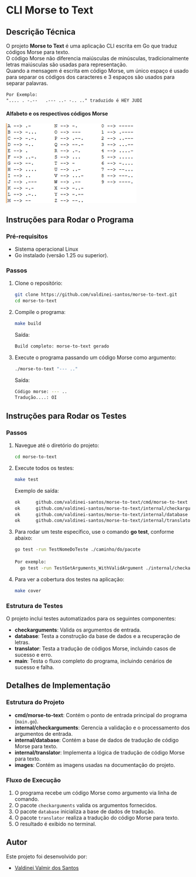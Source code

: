 # CLI Morse to Text

## Descrição Técnica

O projeto **Morse to Text** é uma aplicação CLI escrita em Go que traduz códigos Morse para texto.  
O código Morse não diferencia maiúsculas de minúsculas, tradicionalmente letras maiúsculas são usadas para representação.  
Quando a mensagem é escrita em
código Morse, um único espaço é usado para separar os códigos dos caracteres e 3 espaços são usados para separar palavras.  
```
Por Exemplo:
".... . -.--   .--- ..- -.. .." traduzido é HEY JUDI
```
#### Alfabeto e os respectivos códigos Morse

![Imagem Codigo Morse](images/Codigos-Morse.png)


## Instruções para Rodar o Programa

### Pré-requisitos

- Sistema operacional Linux 
- Go instalado (versão 1.25 ou superior).

### Passos

1. Clone o repositório:
   ```bash
   git clone https://github.com/valdinei-santos/morse-to-text.git
   cd morse-to-text
   ```

2. Compile o programa:
   ```bash
   make build
   ```
   Saída:
   ```bash
   Build completo: morse-to-text gerado
   ```

3. Execute o programa passando um código Morse como argumento:
   ```bash
   ./morse-to-text "--- .."
   ```

   Saída:
   ```bash
   Código morse: --- ..
   Tradução....: OI
   ```


## Instruções para Rodar os Testes

### Passos

1. Navegue até o diretório do projeto:
   ```bash
   cd morse-to-text
   ```

2. Execute todos os testes:
   ```bash
   make test
   ```

   Exemplo de saída:
   ```bash
   ok      github.com/valdinei-santos/morse-to-text/cmd/morse-to-text      0.024s
   ok      github.com/valdinei-santos/morse-to-text/internal/checkarguments        0.028s
   ok      github.com/valdinei-santos/morse-to-text/internal/database      0.023s
   ok      github.com/valdinei-santos/morse-to-text/internal/translator    0.023s
   ```

3. Para rodar um teste específico, use o comando **go test**, conforme abaixo:
   ```bash
   go test -run TestNomeDoTeste ./caminho/do/pacote

   Por exemplo:
     go test -run TestGetArguments_WithValidArgument ./internal/checkarguments
   ```

4. Para ver a cobertura dos testes na aplicação:
   ```bash
   make cover
   ``` 


### Estrutura de Testes
O projeto inclui testes automatizados para os seguintes componentes:

- **checkarguments**: Valida os argumentos de entrada.
- **database**: Testa a construção da base de dados e a recuperação de letras.
- **translator**: Testa a tradução de códigos Morse, incluindo casos de sucesso e erro.
- **main**: Testa o fluxo completo do programa, incluindo cenários de sucesso e falha.


## Detalhes de Implementação

### Estrutura do Projeto

- **cmd/morse-to-text**: Contém o ponto de entrada principal do programa (`main.go`).
- **internal/checkarguments**: Gerencia a validação e o processamento dos argumentos de entrada.
- **internal/database**: Contém a base de dados de tradução de código Morse para texto.
- **internal/translator**: Implementa a lógica de tradução de código Morse para texto.
- **images**: Contém as imagens usadas na documentação do projeto.

### Fluxo de Execução

1. O programa recebe um código Morse como argumento via linha de comando.
2. O pacote `checkarguments` valida os argumentos fornecidos.
3. O pacote `database` inicializa a base de dados de tradução.
4. O pacote `translator` realiza a tradução do código Morse para texto.
5. O resultado é exibido no terminal.


## Autor

Este projeto foi desenvolvido por:

*   [Valdinei Valmir dos Santos](https://github.com/valdinei-santos)
